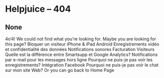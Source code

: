 # Helpjuice – 404
## None
4o’4!
We could not find what you're looking for. 
Maybe you are looking for this page?
Bloquer un visiteur
iPhone & iPad
Android
Enregistrements vidéo et confidentialité des données
Notifications sonores
Facturation
Visiteurs
Quelle est la différence entre Smartsupp et Google Analytics?
Notifications par e-mail pour les messages hors ligne
Pourquoi ne puis-je pas voir les enregistrements?
Intégration Facebook
Pourquoi ne puis-je pas voir le chat sur mon site Web?
Or you can go back to Home Page

